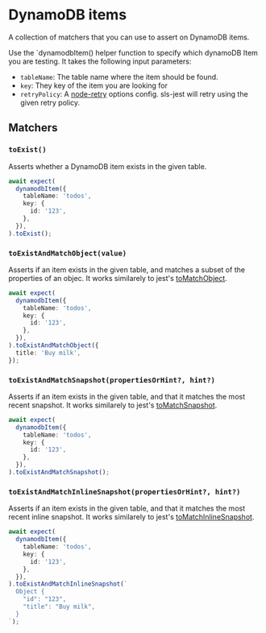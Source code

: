 # DynamoDB items

A collection of matchers that you can use to assert on DynamoDB items.

Use the `dynamodbItem() helper function to specify which dynamoDB Item you are testing. It takes the following input parameters:

- `tableName`: The table name where the item should be found.
- `key`: They key of the item you are looking for
- `retryPolicy`: A [node-retry](https://github.com/tim-kos/node-retry) options config. sls-jest will retry using the given retry policy.

## Matchers

### `toExist()`

Asserts whether a DynamoDB item exists in the given table.

```ts
await expect(
  dynamodbItem({
    tableName: 'todos',
    key: {
      id: '123',
    },
  }),
).toExist();
```

### `toExistAndMatchObject(value)`

Asserts if an item exists in the given table, and matches a subset of the properties of an objec. It works similarely to jest's [toMatchObject](https://jestjs.io/docs/expect#tomatchobjectobject).

```ts
await expect(
  dynamodbItem({
    tableName: 'todos',
    key: {
      id: '123',
    },
  }),
).toExistAndMatchObject({
  title: 'Buy milk',
});
```

### `toExistAndMatchSnapshot(propertiesOrHint?, hint?)`

Asserts if an item exists in the given table, and that it matches the most recent snapshot. It works similarely to jest's [toMatchSnapshot](https://jestjs.io/docs/expect#tomatchsnapshotpropertymatchers-hint).

```ts
await expect(
  dynamodbItem({
    tableName: 'todos',
    key: {
      id: '123',
    },
  }),
).toExistAndMatchSnapshot();
```

### `toExistAndMatchInlineSnapshot(propertiesOrHint?, hint?)`

Asserts if an item exists in the given table, and that it matches the most recent inline snapshot. It works similarely to jest's [toMatchInlineSnapshot](https://jestjs.io/docs/expect#tomatchinlinesnapshotpropertymatchers-inlinesnapshot).

```ts
await expect(
  dynamodbItem({
    tableName: 'todos',
    key: {
      id: '123',
    },
  }),
).toExistAndMatchInlineSnapshot(`
  Object {
    "id": "123",
    "title": "Buy milk",
  }
`);
```
